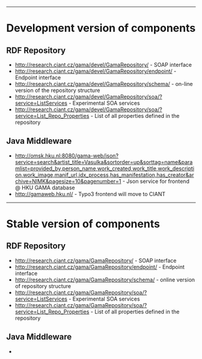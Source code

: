 
---

# Development version of components #
## RDF Repository ##
  * http://research.ciant.cz/gama/devel/GamaRepository/ - SOAP interface
  * http://research.ciant.cz/gama/devel/GamaRepository/endpoint/ - Endpoint interface
  * http://research.ciant.cz/gama/devel/GamaRepository/schema/ - on-line version of the repository structure
  * http://research.ciant.cz/gama/devel/GamaRepository/soa/?service=ListServices - Experimental SOA services
  * http://research.ciant.cz/gama/devel/GamaRepository/soa/?service=List_Repo_Properties - List of all properties defined in the repository

## Java Middleware ##
  * http://omsk.hku.nl:8080/gama-web/json?service=search&artist_title=Vasulka&sortorder=up&sorttag=name&paramlist=provided_by,person_name,work_created,work_title,work_description,work_image,manif_url,idx_process,has_manifestation,has_creator&archive=NIMK&pagesize=10&pagenumber=1 - Json service for frontend @ HKU GAMA database
  * http://gamaweb.hku.nl/ - Typo3 frontend will move to CIANT


---

# Stable version of components #
## RDF Repository ##
  * http://research.ciant.cz/gama/GamaRepository/ - SOAP interface
  * http://research.ciant.cz/gama/GamaRepository/endpoint/ - Endpoint interface
  * http://research.ciant.cz/gama/GamaRepository/schema/ - online version of repository structure
  * http://research.ciant.cz/gama/GamaRepository/soa/?service=ListServices - Experimental SOA services
  * http://research.ciant.cz/gama/GamaRepository/soa/?service=List_Repo_Properties - List of all properties defined in the repository

## Java Middleware ##
  * 